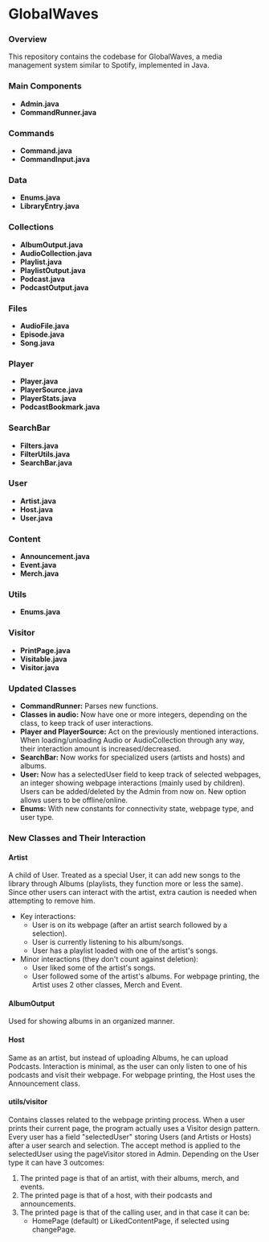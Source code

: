 # GlobalWaves

### Overview

This repository contains the codebase for GlobalWaves, a media management system similar to Spotify, implemented in Java.

### Main Components
- **Admin.java**
- **CommandRunner.java**
### Commands
- **Command.java**
- **CommandInput.java**
### Data
- **Enums.java**
- **LibraryEntry.java**
### Collections
- **AlbumOutput.java**
- **AudioCollection.java**
- **Playlist.java**
- **PlaylistOutput.java**
- **Podcast.java**
- **PodcastOutput.java**
### Files
- **AudioFile.java**
- **Episode.java**
- **Song.java**
### Player
- **Player.java**
- **PlayerSource.java**
- **PlayerStats.java**
- **PodcastBookmark.java**
### SearchBar
- **Filters.java**
- **FilterUtils.java**
- **SearchBar.java**
### User
- **Artist.java**
- **Host.java**
- **User.java**
### Content
- **Announcement.java**
- **Event.java**
- **Merch.java**
### Utils
- **Enums.java**
### Visitor
- **PrintPage.java**
- **Visitable.java**
- **Visitor.java**

### Updated Classes

- **CommandRunner:** Parses new functions.
- **Classes in audio:** Now have one or more integers, depending on the class, to keep track of user interactions.
- **Player and PlayerSource:** Act on the previously mentioned interactions. When loading/unloading Audio or AudioCollection through any way, their interaction amount is increased/decreased.
- **SearchBar:** Now works for specialized users (artists and hosts) and albums.
- **User:** Now has a selectedUser field to keep track of selected webpages, an integer showing webpage interactions (mainly used by children). Users can be added/deleted by the Admin from now on. New option allows users to be offline/online.
- **Enums:** With new constants for connectivity state, webpage type, and user type.

### New Classes and Their Interaction

#### Artist
A child of User. Treated as a special User, it can add new songs to the library through Albums (playlists, they function more or less the same). Since other users can interact with the artist, extra caution is needed when attempting to remove him.
- Key interactions:
    - User is on its webpage (after an artist search followed by a selection).
    - User is currently listening to his album/songs.
    - User has a playlist loaded with one of the artist's songs.
- Minor interactions (they don't count against deletion):
    - User liked some of the artist's songs.
    - User followed some of the artist's albums.
For webpage printing, the Artist uses 2 other classes, Merch and Event.

#### AlbumOutput
Used for showing albums in an organized manner.

#### Host
Same as an artist, but instead of uploading Albums, he can upload Podcasts. Interaction is minimal, as the user can only listen to one of his podcasts and visit their webpage.
For webpage printing, the Host uses the Announcement class.

#### utils/visitor
Contains classes related to the webpage printing process. When a user prints their current page, the program actually uses a Visitor design pattern. Every user has a field "selectedUser" storing Users (and Artists or Hosts) after a user search and selection. The accept method is applied to the selectedUser using the pageVisitor stored in Admin. Depending on the User type it can have 3 outcomes:
1. The printed page is that of an artist, with their albums, merch, and events.
2. The printed page is that of a host, with their podcasts and announcements.
3. The printed page is that of the calling user, and in that case it can be:
    - HomePage (default) or LikedContentPage, if selected using changePage.
